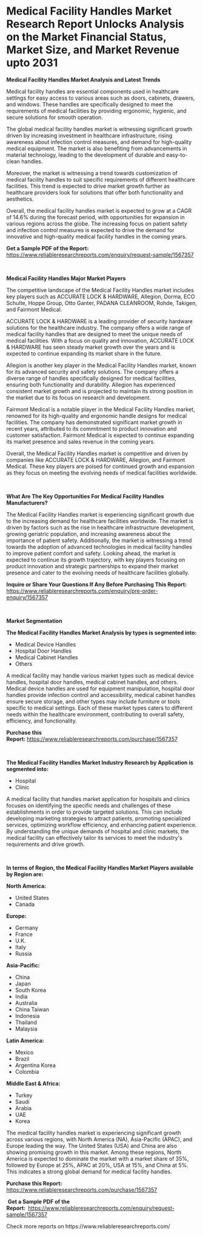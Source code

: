 <p><h1>Medical Facility Handles Market Research Report Unlocks Analysis on the Market Financial Status, Market Size, and Market Revenue upto 2031</h1></p><p><strong>Medical Facility Handles Market Analysis and Latest Trends</strong></p>
<p><p>Medical facility handles are essential components used in healthcare settings for easy access to various areas such as doors, cabinets, drawers, and windows. These handles are specifically designed to meet the requirements of medical facilities by providing ergonomic, hygienic, and secure solutions for smooth operation.</p><p>The global medical facility handles market is witnessing significant growth driven by increasing investment in healthcare infrastructure, rising awareness about infection control measures, and demand for high-quality medical equipment. The market is also benefiting from advancements in material technology, leading to the development of durable and easy-to-clean handles.</p><p>Moreover, the market is witnessing a trend towards customization of medical facility handles to suit specific requirements of different healthcare facilities. This trend is expected to drive market growth further as healthcare providers look for solutions that offer both functionality and aesthetics.</p><p>Overall, the medical facility handles market is expected to grow at a CAGR of 14.6% during the forecast period, with opportunities for expansion in various regions across the globe. The increasing focus on patient safety and infection control measures is expected to drive the demand for innovative and high-quality medical facility handles in the coming years.</p></p>
<p><strong>Get a Sample PDF of the Report:&nbsp;</strong> <a href="https://www.reliableresearchreports.com/enquiry/request-sample/1567357">https://www.reliableresearchreports.com/enquiry/request-sample/1567357</a></p>
<p>&nbsp;</p>
<p><strong>Medical Facility Handles Major Market Players</strong></p>
<p><p>The competitive landscape of the Medical Facility Handles market includes key players such as ACCURATE LOCK & HARDWARE, Allegion, Dorma, ECO Schulte, Hoppe Group, Otto Ganter, PADANA CLEANROOM, Rohde, Takigen, and Fairmont Medical. </p><p>ACCURATE LOCK & HARDWARE is a leading provider of security hardware solutions for the healthcare industry. The company offers a wide range of medical facility handles that are designed to meet the unique needs of medical facilities. With a focus on quality and innovation, ACCURATE LOCK & HARDWARE has seen steady market growth over the years and is expected to continue expanding its market share in the future.</p><p>Allegion is another key player in the Medical Facility Handles market, known for its advanced security and safety solutions. The company offers a diverse range of handles specifically designed for medical facilities, ensuring both functionality and durability. Allegion has experienced consistent market growth and is projected to maintain its strong position in the market due to its focus on research and development.</p><p>Fairmont Medical is a notable player in the Medical Facility Handles market, renowned for its high-quality and ergonomic handle designs for medical facilities. The company has demonstrated significant market growth in recent years, attributed to its commitment to product innovation and customer satisfaction. Fairmont Medical is expected to continue expanding its market presence and sales revenue in the coming years.</p><p>Overall, the Medical Facility Handles market is competitive and driven by companies like ACCURATE LOCK & HARDWARE, Allegion, and Fairmont Medical. These key players are poised for continued growth and expansion as they focus on meeting the evolving needs of medical facilities worldwide.</p></p>
<p>&nbsp;</p>
<p><strong>What Are The Key Opportunities For Medical Facility Handles Manufacturers?</strong></p>
<p><p>The Medical Facility Handles market is experiencing significant growth due to the increasing demand for healthcare facilities worldwide. The market is driven by factors such as the rise in healthcare infrastructure development, growing geriatric population, and increasing awareness about the importance of patient safety. Additionally, the market is witnessing a trend towards the adoption of advanced technologies in medical facility handles to improve patient comfort and safety. Looking ahead, the market is expected to continue its growth trajectory, with key players focusing on product innovation and strategic partnerships to expand their market presence and cater to the evolving needs of healthcare facilities globally.</p></p>
<p><strong>Inquire or Share Your Questions If Any Before Purchasing This Report:</strong> <a href="https://www.reliableresearchreports.com/enquiry/pre-order-enquiry/1567357">https://www.reliableresearchreports.com/enquiry/pre-order-enquiry/1567357</a></p>
<p>&nbsp;</p>
<p><strong>Market Segmentation</strong></p>
<p><strong>The Medical Facility Handles Market Analysis by types is segmented into:</strong></p>
<p><ul><li>Medical Device Handles</li><li>Hospital Door Handles</li><li>Medical Cabinet Handles</li><li>Others</li></ul></p>
<p><p>A medical facility may handle various market types such as medical device handles, hospital door handles, medical cabinet handles, and others. Medical device handles are used for equipment manipulation, hospital door handles provide infection control and accessibility, medical cabinet handles ensure secure storage, and other types may include furniture or tools specific to medical settings. Each of these market types caters to different needs within the healthcare environment, contributing to overall safety, efficiency, and functionality.</p></p>
<p><strong>Purchase this Report:&nbsp;</strong><a href="https://www.reliableresearchreports.com/purchase/1567357">https://www.reliableresearchreports.com/purchase/1567357</a></p>
<p>&nbsp;</p>
<p><strong>The Medical Facility Handles Market Industry Research by Application is segmented into:</strong></p>
<p><ul><li>Hospital</li><li>Clinic</li></ul></p>
<p><p>A medical facility that handles market application for hospitals and clinics focuses on identifying the specific needs and challenges of these establishments in order to provide targeted solutions. This can include developing marketing strategies to attract patients, promoting specialized services, optimizing workflow efficiency, and enhancing patient experience. By understanding the unique demands of hospital and clinic markets, the medical facility can effectively tailor its services to meet the industry's requirements and drive growth.</p></p>
<p>&nbsp;</p>
<p><strong>In terms of Region, the Medical Facility Handles Market Players available by Region are:</strong></p>
<p>
    <p> <strong> North America: </strong>
        <ul>
            <li>United States</li>
            <li>Canada</li>
        </ul>
        </p> 
    <p> <strong> Europe: </strong>
        <ul>
            <li>Germany</li>
            <li>France</li>
            <li>U.K.</li>
            <li>Italy</li>
            <li>Russia</li>
        </ul>
        </p> 
    <p> <strong> Asia-Pacific: </strong>
        <ul>
            <li>China</li>
            <li>Japan</li>
            <li>South Korea</li>
            <li>India</li>
            <li>Australia</li>
            <li>China Taiwan</li>
            <li>Indonesia</li>
            <li>Thailand</li>
            <li>Malaysia</li>
        </ul>
        </p> 
    <p> <strong> Latin America: </strong>
        <ul>
            <li>Mexico</li>
            <li>Brazil</li>
            <li>Argentina Korea</li>
            <li>Colombia</li>
        </ul>
        </p> 
    <p> <strong> Middle East & Africa: </strong>
        <ul>
            <li>Turkey</li>
            <li>Saudi</li>
            <li>Arabia</li>
            <li>UAE</li>
            <li>Korea</li>
        </ul>
    </p>
    </p>
<p><p>The medical facility handles market is experiencing significant growth across various regions, with North America (NA), Asia-Pacific (APAC), and Europe leading the way. The United States (USA) and China are also showing promising growth in this market. Among these regions, North America is expected to dominate the market with a market share of 35%, followed by Europe at 25%, APAC at 20%, USA at 15%, and China at 5%. This indicates a strong global demand for medical facility handles.</p></p>
<p><strong>Purchase this Report: </strong><a href="https://www.reliableresearchreports.com/purchase/1567357">https://www.reliableresearchreports.com/purchase/1567357</a></p>
<p>&nbsp;<strong>Get a Sample PDF of the Report:&nbsp;&nbsp;</strong><a href="https://www.reliableresearchreports.com/enquiry/request-sample/1567357">https://www.reliableresearchreports.com/enquiry/request-sample/1567357</a></p>
<p><strong></strong></p>
<p>Check more reports on https://www.reliableresearchreports.com/</p>